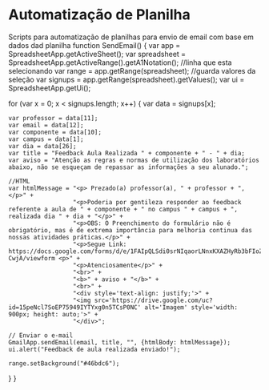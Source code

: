 # Automatização de Planilha 
Scripts para automatização de planilhas para envio de email com base em dados dad planilha
function SendEmail() {
  var app = SpreadsheetApp.getActiveSheet();
  var spreadsheet = SpreadsheetApp.getActiveRange().getA1Notation(); //linha que esta selecionando
  var range = app.getRange(spreadsheet); //guarda valores da seleção
  var signups = app.getRange(spreadsheet).getValues(); 
  var ui = SpreadsheetApp.getUi();

  for (var x = 0; x < signups.length; x++) { 
    var data = signups[x];

    var professor = data[11];
    var email = data[12];
    var componente = data[10];
    var campus = data[1];
    var dia = data[26];
    var title = "Feedback Aula Realizada " + componente + " - " + dia;
    var aviso = "Atenção as regras e normas de utilização dos laboratórios abaixo, não se esqueçam de repassar as informações a seu alunado.";
    
    //HTML
    var htmlMessage = "<p> Prezado(a) professor(a), " + professor + ",</p>" +
                      "<p>Poderia por gentileza responder ao feedback referente a aula de " + componente + " no campus " + campus + ", realizada dia " + dia + "</p>" +
                      "<p>OBS: O Preenchimento do formulário não é obrigatório, mas é de extrema importância para melhoria continua das nossas atividades práticas.</p>" +
                      "<p>Segue Link: https://docs.google.com/forms/d/e/1FAIpQLSdi0srNIqaorLNnxKXAZHyRb3bFIoZFtWdosEXRVaWBC-CwjA/viewform <p>" +
                      "<p>Atenciosamente</p>" +
                      "<br>" +
                      "<b>" + aviso + "</b>" +
                      "<br>" +
                      "<div style='text-align: justify;'>" +
                      "<img src='https://drive.google.com/uc?id=15peNcl7SoEP75949IYTYxg0n5TCsP0NC' alt='Imagem' style='width: 900px; height: auto;'>" +
                      "</div>";
    
    // Enviar o e-mail
    GmailApp.sendEmail(email, title, "", {htmlBody: htmlMessage});
    ui.alert("Feedback de aula realizada enviado!");
    
    range.setBackground("#46bdc6"); 
  }
}

